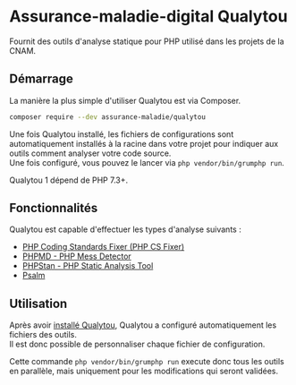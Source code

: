 # Assurance-maladie-digital Qualytou

Fournit des outils d'analyse statique pour PHP utilisé dans les projets de 
la CNAM.

## Démarrage

La manière la plus simple d'utiliser Qualytou est via Composer.

```sh
composer require --dev assurance-maladie/qualytou
```

Une fois Qualytou installé, les fichiers de configurations sont automatiquement 
installés à la racine dans votre projet pour indiquer aux outils comment 
analyser votre code source.  
Une fois configuré, vous pouvez le lancer via `php vendor/bin/grumphp run`.

Qualytou 1 dépend de PHP 7.3+.

## Fonctionnalités

Qualytou est capable d'effectuer les types d'analyse suivants :

* [PHP Coding Standards Fixer (PHP CS Fixer)](https://cs.symfony.com/)
* [PHPMD - PHP Mess Detector](https://phpmd.org/)
* [PHPStan - PHP Static Analysis Tool](https://phpstan.org/)
* [Psalm](https://psalm.dev/)

## Utilisation

Après avoir [installé Qualytou](#demarrage), Qualytou a configuré 
automatiquement les fichiers des outils.  
Il est donc possible de personnaliser chaque fichier de configuration.

Cette commande `php vendor/bin/grumphp run` execute donc tous les outils en 
parallèle, mais uniquement pour les modifications qui seront validées.
